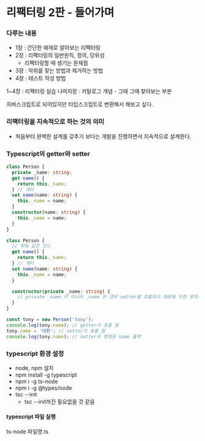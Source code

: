 # 리팩터링 2판 - 들어가며

### 다루는 내용

- 1장 : 간단한 예제로 알아보는 리팩터링
- 2장 : 리팩터링의 일반원칙, 정의, 당위성
  - 리팩터링할 때 생기는 문제점
- 3장 : 악취를 찾는 방법과 제거하는 방법
- 4장 : 테스트 작성 방법

1~4장 : 리팩터링 실습
나머지장 : 카탈로그 개념 - 그때 그때 찾아보는 부분

자바스크립트로 되어있지만 타입스크립트로 변환해서 해보고 싶다.

### 리팩터링을 지속적으로 하는 것의 의미

- 처음부터 완벽한 설계를 갖추기 보다는 개발을 진행하면서 지속적으로 설계한다.

### Typescript의 getter와 setter

```typescript
class Person {
  private _name: string;
  get name() {
    return this._name;
  } // 게터
  set name(name: string) {
    this._name = name;
  }
  constructor(name: string) {
    this._name = name;
  }
}

class Person {
  // 위와 같은 코드
  get name() {
    return this._name;
  } // 게터
  set name(name: string) {
    this._name = name;
  }

  constructor(private _name: string) {
    // private _name 이 아니라 _name 인 경우 setter를 호출하기 때문에 무한 루프에 빠짐
  }
}

const tony = new Person('tony');
console.log(tony.name); // getter가 호출 됨
tony.name = '태환'; // setter가 호출 됨
console.log(tony.name); // setter로 변경된 name 출력
```

### typescript 환경 설정

- node, npm 설치
- npm install -g typescript
- npm i -g ts-node
- npm i -g @types/node
- tsc --init
  - tsc --init까진 필요없을 것 같음

#### typescript 파일 실행

ts-node 파일명.ts
